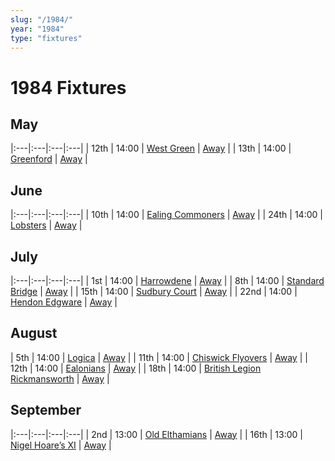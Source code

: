 ```yaml
---
slug: "/1984/"
year: "1984"
type: "fixtures"
---
```


# 1984 Fixtures

## May

|:---|:---|:---|:---|
| 12th | 14:00 | [West Green](1984-west-green) | [Away](https://goo.gl/maps/RuqU3SDAXZkYVKds6) |
| 13th | 14:00 | [Greenford](1984-greenford) | [Away](https://goo.gl/maps/KSqR2KXpRxmpCBPi8) |

## June

|:---|:---|:---|:---|
| 10th | 14:00 | [Ealing Commoners](1984-ealing-commoners) | [Away]() |
| 24th | 14:00 | [Lobsters](1984-lobsters) | [Away]() |

## July

|:---|:---|:---|:---|
| 1st | 14:00 | [Harrowdene](1984-harrowdene) | [Away]() |
| 8th | 14:00 | [Standard Bridge](1984-standard-bridge) | [Away](https://goo.gl/maps/G6cubBmpvEdgcr4aA) |
| 15th | 14:00 | [Sudbury Court](1984-sudbury-court) | [Away](https://goo.gl/maps/V8bczaHKx4hTtsf96) |
| 22nd | 14:00 | [Hendon Edgware](1984-hendon-edgware) | [Away](https://goo.gl/maps/GXV5pevaYGgK6Xqj6) |

## August

| 5th | 14:00 | [Logica](1984-logica) | [Away](https://goo.gl/maps/Fx66VqDovzYn2pBCA) |
| 11th | 14:00 | [Chiswick Flyovers](1984-chiswick-flyovers) | [Away](https://goo.gl/maps/Mt3bL7Dhjy9wFKXh8) |
| 12th | 14:00 | [Ealonians](1984-ealonians) | [Away](https://goo.gl/maps/PsUYWdT94Y2EWxa16) |
| 18th | 14:00 | [British Legion Rickmansworth](1984-british-legion-rickmansworth) | [Away](https://goo.gl/maps/AkWQUyHTgkJh5kPcA) |

## September

|:---|:---|:---|:---|
| 2nd | 13:00 | [Old Elthamians](1984-old-elthamians) | [Away](https://goo.gl/maps/AkWQUyHTgkJh5kPcA) |
| 16th | 13:00 | [Nigel Hoare’s XI](1984-nigel-hoares-xi) | [Away](https://goo.gl/maps/XPCpKbfekbj44GJR7) |